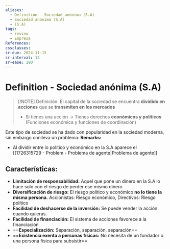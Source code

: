 ```yaml
---
aliases:
  - Definition - Sociedad anónima (S.A)
  - Sociedad anónima (S.A)
  - (S.A)
tags:
  - review
  - Empresa
References: 
cssclasses:
sr-due: 2024-11-15
sr-interval: 13
sr-ease: 190
---
```

# Definition - Sociedad anónima (S.A)

> [!NOTE] Definición:
> El capital de la sociedad se encuentra **dividido en acciones** que se **transmiten en los mercados**
> + Si tienes una acción → Tienes derechos **económicos y políticos** (Funciones económica y funciones de coordinación)

Este tipo de sociedad se ha dado con popularidad en la sociedad moderna, sin embargo conlleva un problema: 
**Remarks:** 
+ Al dividir entre lo político y económico en la S.A aparece el [[1726315729 - Problem - Problema de agente|Problema de agente]]

## Características:
+ **Limitación de responsabilidad:** Aquel que pone un dinero en la S.A lo hace solo con el riesgo de perder ese mismo dinero 
+ **Diversificación de riesgo:** El riesgo político y económico **no lo tiene la misma persona.** Accionistas: Riesgo económico, Directivos: Riesgo político
+ **Facilidad de deshacerse de la inversión:** Se puede vender la acción cuando quieras.
+ **Facilidad de financiación:** El sistema de acciones favorece a la financiación
+ ==**Especialización:** Separación, separación, separación==
+ ==**Existencia exenta a personas físicas:** No necesita de un fundador o una persona física para subsistir==